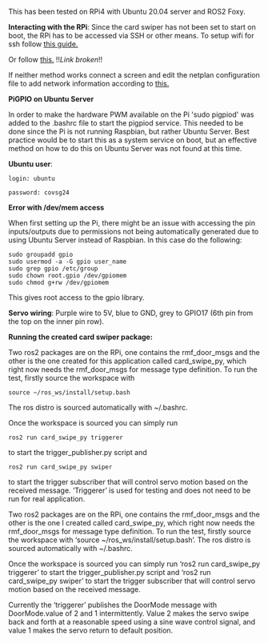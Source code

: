 This has been tested on RPi4 with Ubuntu 20.04 server and ROS2 Foxy.

**Interacting with the RPi**: Since the card swiper has not been set to start on boot, the RPi has to be accessed via SSH or other means. To setup wifi for ssh follow [this guide.](https://ubuntu.com/tutorials/how-to-install-ubuntu-on-your-raspberry-pi#3-wifi-or-ethernet) 

Or follow [this.](https://iot.samteck.net/raspberry-pi/setting-up/wifi-raspberry-pi-ubuntu-headless/) !!*Link broken*!!

If neither method works connect a screen and edit the netplan configuration file to add network information according to [this.](https://linuxconfig.org/ubuntu-20-04-connect-to-wifi-from-command-line)

**PiGPIO on Ubuntu Server**

In order to make the hardware PWM available on the Pi 'sudo pigpiod' was added to the .bashrc file to start the pigpiod service. This needed to be done since the Pi is not running Raspbian, but rather Ubuntu Server. Best practice would be to start this as a system service on boot, but an effective method on how to do this on Ubuntu Server was not found at this time.

**Ubuntu user**:

	login: ubuntu

	password: covsg24
	
**Error with /dev/mem access**

When first setting up the Pi, there might be an issue with accessing the pin inputs/outputs due to permissions not being automatically generated due to using Ubuntu Server instead of Raspbian. In this case do the following:

	sudo groupadd gpio
	sudo usermod -a -G gpio user_name
	sudo grep gpio /etc/group
	sudo chown root.gpio /dev/gpiomem
	sudo chmod g+rw /dev/gpiomem
	
This gives root access to the gpio library.

**Servo wiring**: Purple wire to 5V, blue to GND, grey to GPIO17 (6th pin from the top on the inner pin row).

**Running the created card swiper package:**

Two ros2 packages are on the RPi, one contains the rmf_door_msgs and the other is the one created for this application called card_swipe_py, which right now needs the rmf_door_msgs for message type definition. To run the test, firstly source the workspace with 

	source ~/ros_ws/install/setup.bash
	
The ros distro is sourced automatically with ~/.bashrc.

Once the workspace is sourced you can simply run 
	
	ros2 run card_swipe_py triggerer

to start the trigger_publisher.py script and 
	
	ros2 run card_swipe_py swiper
	
to start the trigger subscriber that will control servo motion based on the received message. ‘Triggerer’ is used for testing and does not need to be run for real application.

Two ros2 packages are on the RPi, one contains the rmf_door_msgs and the other is the one I created called card_swipe_py, which right now needs the rmf_door_msgs for message type definition. To run the test, firstly source the workspace with ‘source ~/ros_ws/install/setup.bash’. The ros distro is sourced automatically with ~/.bashrc.

Once the workspace is sourced you can simply run ‘ros2 run card_swipe_py triggerer’ to start the trigger_publisher.py script and ‘ros2 run card_swipe_py swiper’ to start the trigger subscriber that will control servo motion based on the received message.

Currently the ‘triggerer’ publishes the DoorMode message with DoorMode.value of 2 and 1 intermittently. Value 2 makes the servo swipe back and forth at a reasonable speed using a sine wave control signal, and value 1 makes the servo return to default position.
